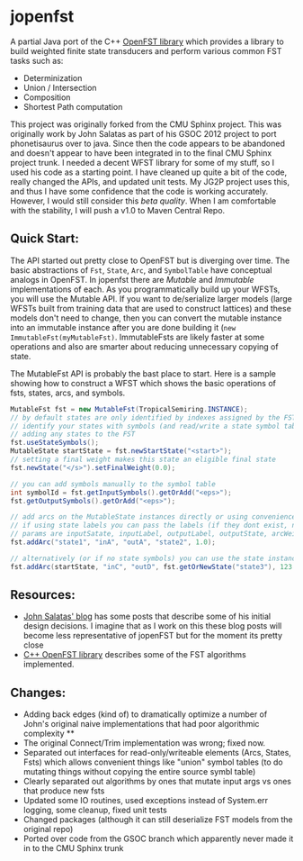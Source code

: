 jopenfst
========

A partial Java port of the C++ [OpenFST library](http://www.openfst.org/twiki/bin/view/FST/WebHome) which provides a library to
 build weighted finite state transducers and perform various common FST tasks such as:

* Determinization
* Union / Intersection 
* Composition
* Shortest Path computation
 
This project was originally forked from the CMU Sphinx project.  This was originally work by John 
Salatas as part of his GSOC 2012 project to port phonetisaurus over to java.  Since then the code appears to be 
abandoned and doesn't appear to have been integrated in to the final CMU Sphinx project trunk.  I needed a decent 
WFST library for some of my stuff, so I used his code as a starting point. I have cleaned up quite a bit
 of the code, really changed the APIs, and updated unit tests. My JG2P project uses this, and thus I have
 some confidence that the code is working accurately. However, I would still consider this *beta quality*. When I am comfortable with the stability, I will push a v1.0 to Maven Central Repo.

Quick Start:
------------
The API started out pretty close to OpenFST but is diverging over time. The basic abstractions of `Fst`, `State`, `Arc`,
and `SymbolTable` have conceptual analogs in OpenFST. In jopenfst there are *Mutable* and *Immutable* implementations
of each. As you programmatically build up your WFSTs, you will use the Mutable API.  If you want to de/serialize larger
models (large WFSTs built from training data that are used to construct lattices) and these models don't need to change, then you can convert the mutable instance into an immutable instance after you are done building it (`new ImmutableFst(myMutableFst)`.
ImmutableFsts are likely faster at some operations and also are smarter about reducing unnecessary copying of state.

The MutableFst API is probably the bast place to start. Here is a sample showing how to
construct a WFST which shows the basic operations of fsts, states, arcs, and symbols.

```java
MutableFst fst = new MutableFst(TropicalSemiring.INSTANCE);
// by default states are only identified by indexes assigned by the FST, if you want to instead
// identify your states with symbols (and read/write a state symbol table) then call this before
// adding any states to the FST
fst.useStateSymbols();
MutableState startState = fst.newStartState("<start>");
// setting a final weight makes this state an eligible final state
fst.newState("</s>").setFinalWeight(0.0);

// you can add symbols manually to the symbol table
int symbolId = fst.getInputSymbols().getOrAdd("<eps>");
fst.getOutputSymbols().getOrAdd("<eps>");

// add arcs on the MutableState instances directly or using convenience methods on the fst instance
// if using state labels you can pass the labels (if they dont exist, new states will be created)
// params are inputSatate, inputLabel, outputLabel, outputState, arcWeight
fst.addArc("state1", "inA", "outA", "state2", 1.0);

// alternatively (or if no state symbols) you can use the state instances
fst.addArc(startState, "inC", "outD", fst.getOrNewState("state3"), 123.0);

```

Resources:
------------

* [John Salatas' blog](http://jsalatas.ictpro.gr/tag/java-fst/) has some posts that describe some of his initial design 
decisions.  I imagine that as I work on this these blog posts will become less representative of jopenFST but for the 
moment its pretty close
* [C++ OpenFST library](http://www.openfst.org/twiki/bin/view/FST/WebHome) describes some of the FST algorithms implemented.

Changes:
------------

* Adding back edges (kind of) to dramatically optimize a number of John's original naive implementations that had poor algorithmic complexity
**
* The original Connect/Trim implementation was wrong; fixed now.
* Separated out interfaces for read-only/writeable elements (Arcs, States, Fsts) which allows
convenient things like "union" symbol tables (to do mutating things without copying the entire source symbl table)
* Clearly separated out algorithms by ones that mutate input args vs ones that produce new fsts
* Updated some IO routines, used exceptions instead of System.err logging, some cleanup, fixed unit tests
* Changed packages (although it can still deserialize FST models from the original repo)
* Ported over code from the GSOC branch which apparently never made it in to the CMU Sphinx trunk


